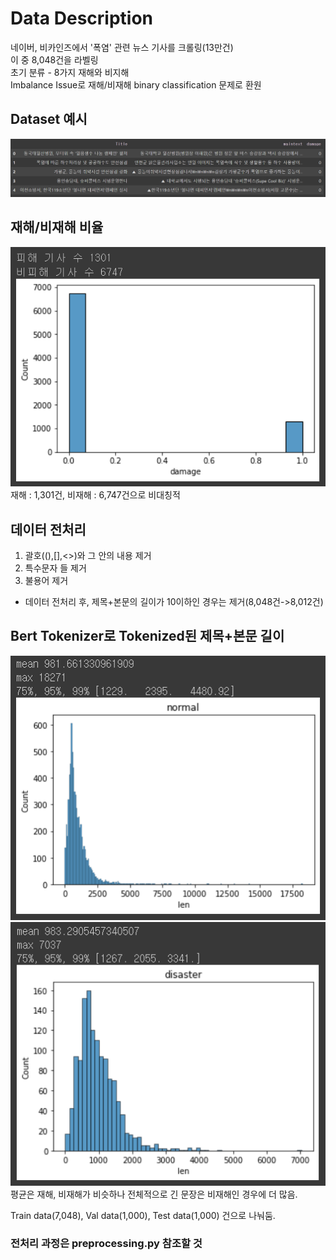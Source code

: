 # Data Description  
네이버, 비카인즈에서 '폭염' 관련 뉴스 기사를 크롤링(13만건)    
이 중 8,048건을 라벨링  
초기 분류 - 8가지 재해와 비지해  
Imbalance Issue로 재해/비재해 binary classification 문제로 환원  
## Dataset 예시
![dataset](https://github.com/Chuck2Win/MeteorologicalAgencyProject/blob/main/image/dataset.png)  
## 재해/비재해 비율  
![imbalance](https://github.com/Chuck2Win/MeteorologicalAgencyProject/blob/main/image/imbalance.png)  
재해 : 1,301건, 비재해 : 6,747건으로 비대칭적  
## 데이터 전처리  
1. 괄호((),[],<>)와 그 안의 내용 제거  
2. 특수문자 들 제거  
3. 불용어 제거  
- 데이터 전처리 후, 제목+본문의 길이가 10이하인 경우는 제거(8,048건->8,012건)  
## Bert Tokenizer로 Tokenized된 제목+본문 길이     
![disaster](https://github.com/Chuck2Win/MeteorologicalAgencyProject/blob/main/image/비재해.png)  
![nondisaster](https://github.com/Chuck2Win/MeteorologicalAgencyProject/blob/main/image/재해.png)  
평균은 재해, 비재해가 비슷하나 전체적으로 긴 문장은 비재해인 경우에 더 많음.  
  
Train data(7,048), Val data(1,000), Test data(1,000) 건으로 나눠둠.  

### 전처리 과정은 preprocessing.py 참조할 것  
